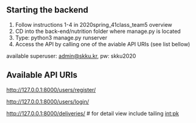 ## Starting the backend

1. Follow instructions 1-4 in 2020spring_41class_team5 overview
2. CD into the back-end/nutrition folder where manage.py is located
3. Type: python3 manage.py runserver
4. Access the API by calling one of the aviable API URIs (see list bellow)

available superuser: admin@skku.kr, pw: skku2020

## Available API URIs

http://127.0.0.1:8000/users/register/

http://127.0.0.1:8000/users/login/

http://127.0.0.1:8000/deliveries/ # for detail view include tailing <int:pk>
